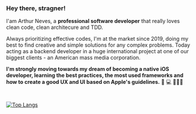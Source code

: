 ### Hey there, stragner!

I'am Arthur Neves, a **professional software developer** that really loves clean code, clean architecure and TDD. 

Always prioritizing effective codes, I'm at the market since 2019, doing my best to find creative and simple solutions for any complex problems.
Today acting as a backend developer in a huge international project at one of our biggest clients - an American mass media corporation.

**I'm strongly moving towards my dream of becoming a native iOS developer, learning the best practices, the most used frameworks and how to create a good UX and UI based on Apple's guidelines.**
📱 💻 👨🏻‍💻
#
[![Top Langs](https://github-readme-stats.vercel.app/api/top-langs/?username=arthurnvs&layout=compact)](https://github.com/anuraghazra/github-readme-stats) 
